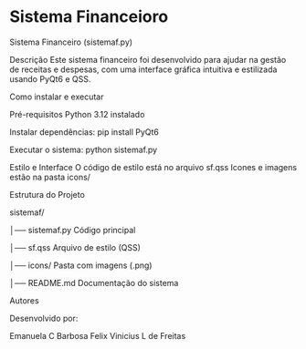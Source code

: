 # Sistema Financeioro
Sistema Financeiro (sistemaf.py)

Descrição
Este sistema financeiro foi desenvolvido para ajudar na gestão de receitas e despesas, com uma interface gráfica intuitiva e estilizada usando PyQt6 e QSS.

Como instalar e executar

Pré-requisitos
Python 3.12 instalado

Instalar dependências:
pip install PyQt6

Executar o sistema:
python sistemaf.py

Estilo e Interface
O código de estilo está no arquivo sf.qss
Icones e imagens estão na pasta icons/

Estrutura do Projeto

sistemaf/

│── sistemaf.py Código principal

│── sf.qss Arquivo de estilo (QSS)

│── icons/ Pasta com imagens (.png)

│── README.md Documentação do sistema

Autores

Desenvolvido por:

Emanuela C Barbosa
Felix Vinicius L de Freitas
